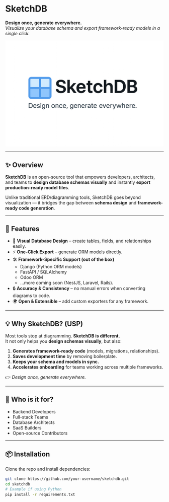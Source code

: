 # SketchDB  
**Design once, generate everywhere.**  
*Visualize your database schema and export framework-ready models in a single click.*  

![SketchDB Logo](./assets/logo.png) <!-- Replace with your logo path -->

---

## ✨ Overview
**SketchDB** is an open-source tool that empowers developers, architects, and teams to **design database schemas visually** and instantly **export production-ready model files**.  

Unlike traditional ERD/diagramming tools, SketchDB goes beyond visualization — it bridges the gap between **schema design** and **framework-ready code generation**.  

---

## 🚀 Features
- 🎨 **Visual Database Design** – create tables, fields, and relationships easily.  
- ⚡ **One-Click Export** – generate ORM models directly.  
- 🛠️ **Framework-Specific Support (out of the box)**  
  - Django (Python ORM models)  
  - FastAPI / SQLAlchemy  
  - Odoo ORM  
  - …more coming soon (NestJS, Laravel, Rails).  
- 🔒 **Accuracy & Consistency** – no manual errors when converting diagrams to code.  
- 🌍 **Open & Extensible** – add custom exporters for any framework.  

---

## 💡 Why SketchDB? (USP)
Most tools stop at diagramming. **SketchDB is different.**  
It not only helps you **design schemas visually**, but also:  

1. **Generates framework-ready code** (models, migrations, relationships).  
2. **Saves development time** by removing boilerplate.  
3. **Keeps your schema and models in sync.**  
4. **Accelerates onboarding** for teams working across multiple frameworks.  

👉 *Design once, generate everywhere.*  

---

## 🎯 Who is it for?
- Backend Developers  
- Full-stack Teams  
- Database Architects  
- SaaS Builders  
- Open-source Contributors  

---

## 📦 Installation
Clone the repo and install dependencies:

```bash
git clone https://github.com/your-username/sketchdb.git
cd sketchdb
# Example if using Python
pip install -r requirements.txt

